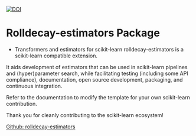 [![DOI](https://zenodo.org/badge/237425836.svg)](https://zenodo.org/badge/latestdoi/237425836)
# Rolldecay-estimators Package
- Transformers and estimators for scikit-learn
rolldecay-estimators is a scikit-learn compatible extension.

It aids development of estimators that can be used in scikit-learn pipelines and (hyper)parameter search, 
while facilitating testing (including some API compliance), documentation, open source development, packaging, and 
continuous integration.

Refer to the documentation to modify the template for your own scikit-learn contribution.

Thank you for cleanly contributing to the scikit-learn ecosystem!

[Github: rolldecay-estimators](https://github.com/martinlarsalbert/rolldecay-estimators)

